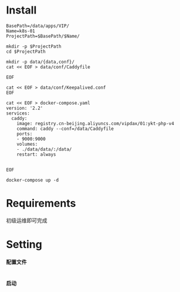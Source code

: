 # Install

```shell
BasePath=/data/apps/VIP/
Name=k8s-01
ProjectPath=$BasePath/$Name/

mkdir -p $ProjectPath
cd $ProjectPath

mkdir -p data/{data,conf}/
cat << EOF > data/conf/Caddyfile

EOF

cat << EOF > data/conf/Keepalived.conf
EOF

cat << EOF > docker-compose.yaml
version: '2.2'
services:
  caddy:
    image: registry.cn-beijing.aliyuncs.com/vipdax/01:ykt-php-v4
    command: caddy --conf=/data/Caddyfile
    ports:
    - 9000:9000
    volumes:
    - ./data/data/:/data/
    restart: always


EOF

docker-compose up -d

```

# Requirements

初级运维即可完成

# Setting

#### 配置文件
```bash
```

#### 启动
```bash
```

